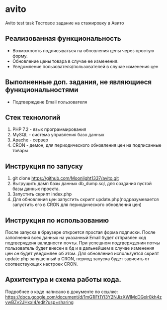 # avito
Avito test task
Тестовое задание на стажировку в Авито

## Реализованная функциональность
* Возможность подписываться на обновления цены через простую форму.
* Обновление цены товара в случае ее изменения.
* Уведомление пользователя/пользователей в случае изменения цен

## Выполненные доп. задания, не являющиеся функциональностями
* Подтверждене Email пользователя
 

## Стек технологий
1. PHP 7.2 - язык программирования
2. MySQL - система управления базо данных
3. Apache - сервер
4. CRON - демон, для периодического обновления цен на подписанные товары
    
## Инструкция по запуску
1. git clone https://github.com/Moonlight1337/avito.git
2. Выгрущить дамп базы данных db_dump.sql, для создания пустой базы данных проекта.
3. Запустить скрипт index.php
4. Для обновления цен запустить скрипт update.php(подразумевается запустить его в CRON для периодического обновления цен)

## Инструкция по использованию
После запуска в браузере откроется простая форма подписки. После заполнения всех данных на указанный Email будет отправлен код подтверждеия валидности почты.
При успешном подтверждении потчы пользователь будет внесен в бд и в дальнейшем в случае изменения цен он будет уведомлен об этом.
Для обновления используется скрипт update.php запушенный в CRON, период запуска будет зависить от соотвествующих настроек CRON.

## Архитектура и схема работы кода.
Подробнее о коде написано в документе по ссылке: https://docs.google.com/document/d/1mG1IFt1Yl3Y2NJizXWlMcDGxlr0kh4zvwBZv2JHxxI4/edit?usp=sharing
